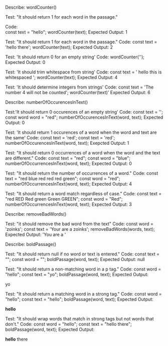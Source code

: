 Describe: wordCounter()

Test: "It should return 1 for each word in the passage."

Code:  
const text = "hello";
wordCounter(text);
Expected Output: 1

Test: "It should return 1 for each word in the passage."
Code:
const text = 'hello there';
wordCounter(text);
Expected Output: 2

Test: 'It should return 0 for an empty string'
Code: wordCounter('');
Expected Output: 0

Test: 'It should trim whitespace from string'
Code: 
const text = '  hello this is whitespaced   ';
wordCounter(text);
Expected Output: 4

Test: 'It should determine integers from strings'
Code: 
const text = 'The number 4 will not be counted';
wordCounter(text)'
Expected Output: 6

Describe: numberOfOccurencesInText()

Test:'It should return 0 occurences of an empty string'
Code: const text = '';
const word word = "red";
numberOfOccurencesInText(word, text);
Expected Output: 0

Test: 'It should return 1 occurences of a word when the word and text are the same'
Code:
const text = 'red';
const text = 'red';
numberOfOccurencesInText(word, text);
Exepcted Output: 1

Test: "It should return 0 occurrences of a word when the word and the text are different."
Code:
const text = "red";
const word = "blue";
numberOfOccurrencesInText(word, text);
Expected Output: 0

Test: "It should return the number of occurrences of a word."
Code:
const text = "red blue red red red green";
const word = "red";
numberOfOccurrencesInText(word, text);
Expected Output: 4

Test: "It should return a word match regardless of case."
Code:
const text = "red RED Red green Green GREEN";
const word = "Red";
numberOfOccurrencesInText(word, text);
Expected Output: 3

Describe: removeBadWords()

Test: "it should remove the bad word from the text"
Code:
const word = 'zoinks';
const text = 'Your are a zoinks';
removeBadWords(words, text);
Expected Output: 'You are a '

Describe: boldPassage()

Test: "It should return null if no word or text is entered."
Code:
const text = "";
const word = "";
boldPassage(word, text);
Expected Output: null

Test: "It should return a non-matching word in a p tag."
Code:
const word = "hello";
const text = "yo";
boldPassage(word, text);
Expected Output: <p>yo</p>

Test: "It should return a matching word in a strong tag."
Code:
const word = "hello";
const text = "hello";
boldPassage(word, text);
Expected Output: <p><strong>hello</strong></p>

Test: "It should wrap words that match in strong tags but not words that don't."
Code:
const word = "hello";
const text = "hello there";
boldPassage(word, text);
Expected Output: <p><strong>hello</strong> there</p>